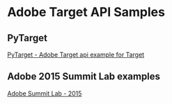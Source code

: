 # Adobe Target API Samples

## PyTarget
[PyTarget - Adobe Target api example for Target](https://github.com/Adobe-Marketing-Cloud/target-api-examples/pytarget/README.md)

## Adobe 2015 Summit Lab examples
[Adobe Summit Lab - 2015](https://github.com/Adobe-Marketing-Cloud/target-api-examples/blob/gh-pages/SUMMIT-LAB-20015.md)

